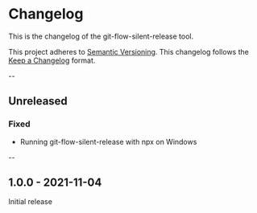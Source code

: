 # Changelog #
This is the changelog of the git-flow-silent-release tool.

This project adheres to [Semantic Versioning](https://semver.org).
This changelog follows the [Keep a Changelog](https://keepachangelog.com) format.


--


## Unreleased ##

### Fixed ###
- Running git-flow-silent-release with npx on Windows


--


## 1.0.0 - 2021-11-04 ##
Initial release



[1.0.0]: https://github.com/j-ulrich/git-flow-silent-release/releases/tag/1.0.0
